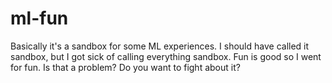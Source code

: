 # ml-fun

Basically it's a sandbox for some ML experiences. I should have called it sandbox, but I got sick of calling everything sandbox. 
Fun is good so I went for fun. Is that a problem? Do you want to fight about it?
